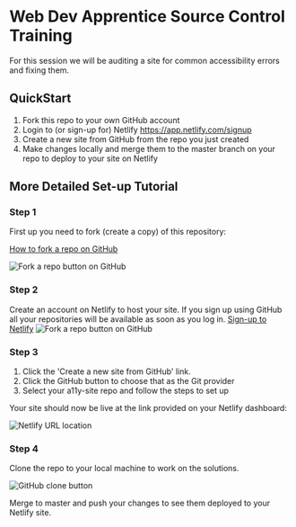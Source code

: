 # Web Dev Apprentice Source Control Training

For this session we will be auditing a site for common accessibility errors and fixing them.

## QuickStart
1. Fork this repo to your own GitHub account
1. Login to (or sign-up for) Netlify https://app.netlify.com/signup
1. Create a new site from GitHub from the repo you just created
1. Make changes locally and merge them to the master branch on your repo to deploy to your site on Netlify

## More Detailed Set-up Tutorial

### Step 1
First up you need to fork (create a copy) of this repository:

[How to fork a repo on GitHub](https://help.github.com/en/github/getting-started-with-github/fork-a-repo)

![Fork a repo button on GitHub](assets/readme/fork-repo.png)

### Step 2
Create an account on Netlify to host your site. If you sign up using GitHub all your repositories will be available as soon as you log in.
[Sign-up to Netlify](https://app.netlify.com/signup)
![Fork a repo button on GitHub](assets/readme/netlify-signup.png)

### Step 3
1. Click the 'Create a new site from GitHub' link.
1. Click the GitHub button to choose that as the Git provider
1. Select your a11y-site repo and follow the steps to set up

Your site should now be live at the link provided on your Netlify dashboard:

![Netlify URL location](assets/readme/netlify-url.png)

### Step 4
Clone the repo to your local machine to work on the solutions.

![GitHub clone button](assets/readme/github-clone.png)

Merge to master and push your changes to see them deployed to your Netlify site.